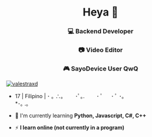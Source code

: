 <h1 align="center">Heya 👋</h1>
<h3 align="center"> 💻 Backend Developer</h3>
<h3 align="center"> 📷 Video Editor </h3>
<h3 align="center"> 🎮 SayoDevice User QwQ</h3>
<p align="left"> <a href="https://twitter.com/valestraxd" target="blank"><img src="https://img.shields.io/twitter/follow/valestraxd?logo=twitter&style=for-the-badge" alt="valestraxd" /></a> </p>

- 17 | Filipino | ･ ｡
    ∴｡　
　･ﾟ｡. 
　　･ ﾟ
　 ･ ﾟ
     ･｡     
   *･｡
      .｡  

- 🌱 I'm currently learning **Python, Javascript, C#, C++**

- ⚡ **I learn online (not currently in a program)**
